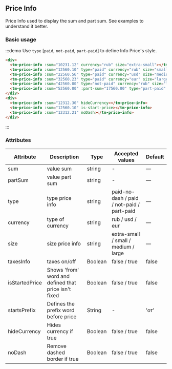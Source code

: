 <style>
.tm-price-info {
  margin-right: 10px;
  margin-bottom: 10px;
}
</style>
## Price Info

Price Info used to display the sum and part sum. See examples to understand it better.

### Basic usage

:::demo Use `type` [`paid`, `not-paid`, `part-paid`] to define Info Price's style.

```html
<div>
  <tm-price-info :sum="10231.12" currency="rub" size="extra-small"></tm-price-info>
  <tm-price-info :sum="12560.10" type="paid" currency="rub" size="small" taxes-info></tm-price-info>
  <tm-price-info :sum="22560.56" type="paid" currency="usd" size="medium" taxes-info></tm-price-info>
  <tm-price-info :sum="32560.23" type="paid" currency="eur" size="large" taxes-info></tm-price-info>
  <tm-price-info :sum="42560.00" type="not-paid" currency="rub" size="large" taxes-info></tm-price-info>
  <tm-price-info :sum="52560.00" :part-sum="17560.00" type="part-paid" currency="rub" size="large" taxes-info></tm-price-info>
</div>
<div>
  <tm-price-info :sum="12312.30" hideCurrency></tm-price-info>
  <tm-price-info :sum="12560.10" is-start-price></tm-price-info>
  <tm-price-info :sum="12312.21" noDash></tm-price-info>
</div>
```
:::


### Attributes
| Attribute      | Description    | Type      | Accepted values       | Default   |
|---------- |-------- |---------- |-------------  |-------- |
| sum     | value sum  | string    |   - |     —    |
| partSum     |  value part sum | string    |   - |     —    |
| type     | type price info  | string    |   paid-no-dash / paid / not-paid / part-paid |     —    |
| currency     | type of currency  | string    |   rub / usd / eur |     —    |
| size     | size price info  | string    |   extra-small / small / medium / large |     —    |
| taxesInfo     | taxes on/off  | Boolean    |   false / true |     false    |
| isStartedPrice     | Shows 'from' word and defined that price isn't fixed  | Boolean    |   false / true |     false    |
| startsPrefix     | Defines the prefix word before price | String    |   -  |    'от'    |
| hideCurrency     | Hides currency if true | Boolean | false / true |    false    |
| noDash     | Remove dashed border if true | Boolean | false / true |    false    |